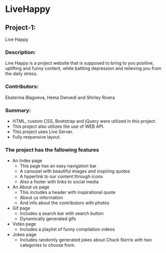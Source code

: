 # LiveHappy

## Project-1:
Live Happy


### Description:
Live Happy is a project website that is supposed to bring to you positive, uplifting
and funny content, while battling depression and relieving you from the daily stress.

### Contributors:
Ekaterina Blagoeva, Hema Dwivedi and Shirley Rivera

### Summary: 
* HTML, custom CSS, Bootstrap and jQuery were utilized in this project.
* This project also utilizes the use of WEB API.
* This project uses Live Server.
* Fully responsive layout.


### The project has the fallowing features
* An Index page
    * This page has an easy navigation bar
    * A carousel with beautiful images and inspiring quotes
    * A hyperlink to our content through icons 
    * Also a footer with links to social media
* An About us page
    * This includes a header with inspirational quote
    * About us information
    * And info about the contributors with photos
* Gif page
    * Includes a search bar with search button
    * Dynamically generated gifs 
* Video page
    * Includes a playlist of funny compilation videos
* Jokes page 
    * Includes randomly generated jokes about Chuck Norris with two categories to choose from.


